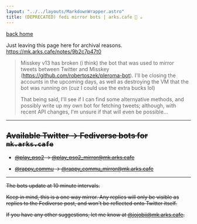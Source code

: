 ```yaml
---
layout: "../../layouts/MarkdownWrapper.astro"
title: (DEPRECATED) fedi mirror bots | arks.cafe 💫 ☕️
---
```


[back home](/)

Just leaving this page here for archival reasons. https://mk.arks.cafe/notes/9b2c7p47t0

<blockquote>

Misskey v13 has broken (i think) the bot that was used to mirror tweets between Twitter and Misskey (https://github.com/robertoszek/pleroma-bot). I'll be closing the accounts in the upcoming days, as well as destroying the VM that the bot was running on (cuz I could use the extra bucks lol)

That being said, I'll see if I can find some alternyative methods, and possibly write up my own bot for fetching tweets; although, with recent API changes, I'm unsure if that will even be possible...

</blockquote>

---

<del>

## Available Twitter -> Fediverse bots for `mk.arks.cafe`

- [@play_pso2](https://twitter.com/play_pso2) -> [@play_pso2_mirror@mk.arks.cafe](https://mk.arks.cafe/@play_pso2_mirror)

- [@rappy_commu](https://twitter.com/rappy_commu) -> [@rappy_commu_mirror@mk.arks.cafe](https://mk.arks.cafe/@rappy_commu_mirror)

---

The bots update at 10 minute intervals.

Keep in mind, this is a one way mirror. Any replies will only be visible as replies to the Fediverse post, and won't be reflected onto Twitter itself.

If you have any other suggestions, let me know at [@jojobii@mk.arks.cafe](https://mk.arks.cafe/@jojobii).

</del>
